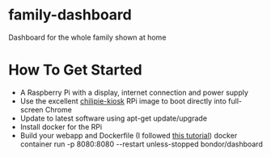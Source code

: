 # family-dashboard
Dashboard for the whole family shown at home


How To Get Started
======
* A Raspberry Pi with a display, internet connection and power supply
* Use the excellent [chilipie-kiosk](https://github.com/jareware/chilipie-kiosk/) RPi image to boot directly into full-screen Chrome
* Update to latest software using apt-get update/upgrade
* Install docker for the RPi
* Build your webapp and Dockerfile (I followed [this tutorial](https://medium.com/swlh/how-to-run-spring-boot-application-on-raspberry-pi-using-docker-d633e15ffff2))
docker container run -p 8080:8080 --restart unless-stopped bondor/dashboard
